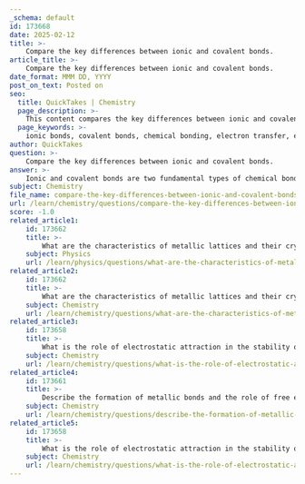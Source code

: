```yaml
---
_schema: default
id: 173668
date: 2025-02-12
title: >-
    Compare the key differences between ionic and covalent bonds.
article_title: >-
    Compare the key differences between ionic and covalent bonds.
date_format: MMM DD, YYYY
post_on_text: Posted on
seo:
  title: QuickTakes | Chemistry
  page_description: >-
    This content compares the key differences between ionic and covalent bonds, including their formation, structure, properties, and how they conduct electricity.
  page_keywords: >-
    ionic bonds, covalent bonds, chemical bonding, electron transfer, electron sharing, ionic compounds, covalent compounds, lattice structure, physical properties, conductivity
author: QuickTakes
question: >-
    Compare the key differences between ionic and covalent bonds.
answer: >-
    Ionic and covalent bonds are two fundamental types of chemical bonds that differ significantly in their formation, characteristics, and resulting structures. Here’s a detailed comparison of the key differences between them:\n\n### 1. Nature of Bonding\n- **Ionic Bonds**: These bonds occur between metals and non-metals. They are formed through the **transfer of valence electrons** from a metal atom to a non-metal atom. This transfer results in the formation of charged ions: cations (positively charged) and anions (negatively charged).\n- **Covalent Bonds**: These bonds occur between non-metal atoms and involve the **sharing of valence electrons**. Atoms share electrons to achieve a stable electron configuration, leading to mutual attraction that holds the atoms together.\n\n### 2. Mechanism\n- **Ionic Bonds**: The mechanism involves the complete transfer of electrons. For example, in sodium chloride (NaCl), sodium donates an electron to chlorine, resulting in Na⁺ and Cl⁻ ions. The electrostatic attraction between these oppositely charged ions forms a strong ionic bond.\n- **Covalent Bonds**: The mechanism involves the sharing of one or more pairs of electrons between atoms. For instance, in a chlorine molecule (Cl₂), two chlorine atoms share a pair of electrons, resulting in a stable diatomic molecule.\n\n### 3. Structure\n- **Ionic Bonds**: Ionic compounds typically form **solid lattice structures**. These are three-dimensional arrangements of ions held together by strong electrostatic forces. The lattice structure contributes to high melting and boiling points.\n- **Covalent Bonds**: Covalent bonds can lead to the formation of **discrete molecules** (like ammonia, NH₃) or extensive **covalent networks** (like graphite and diamond). The structure can vary widely, influencing the physical properties of the material.\n\n### 4. Physical Properties\n- **Ionic Bonds**: Ionic compounds generally exhibit high melting and boiling points due to the strong ionic bonds within the lattice. They are also typically hard and brittle; when stress is applied, the lattice can fracture due to the repulsion of like charges.\n- **Covalent Bonds**: The physical properties of covalent compounds can vary significantly. Simple covalent molecules may have low melting and boiling points, while covalent networks (like diamond) can be very hard and have high melting points.\n\n### 5. Conductivity\n- **Ionic Bonds**: Ionic compounds conduct electricity when dissolved in water or melted, as the ions are free to move. In solid form, they do not conduct electricity due to the fixed position of the ions in the lattice.\n- **Covalent Bonds**: Covalent compounds generally do not conduct electricity, as they do not have charged particles that are free to move. However, some covalent compounds can conduct electricity in specific conditions (e.g., graphite).\n\n### Summary\nIn summary, ionic bonds are characterized by the transfer of electrons and the formation of charged ions, resulting in solid lattice structures with high melting points and electrical conductivity in solution. In contrast, covalent bonds involve the sharing of electrons, leading to a variety of molecular structures with diverse physical properties, typically lacking electrical conductivity. Understanding these differences is crucial for predicting the behavior and properties of various chemical compounds.
subject: Chemistry
file_name: compare-the-key-differences-between-ionic-and-covalent-bonds.md
url: /learn/chemistry/questions/compare-the-key-differences-between-ionic-and-covalent-bonds
score: -1.0
related_article1:
    id: 173662
    title: >-
        What are the characteristics of metallic lattices and their crystal structures?
    subject: Physics
    url: /learn/physics/questions/what-are-the-characteristics-of-metallic-lattices-and-their-crystal-structures
related_article2:
    id: 173662
    title: >-
        What are the characteristics of metallic lattices and their crystal structures?
    subject: Chemistry
    url: /learn/chemistry/questions/what-are-the-characteristics-of-metallic-lattices-and-their-crystal-structures
related_article3:
    id: 173658
    title: >-
        What is the role of electrostatic attraction in the stability of ionic compounds?
    subject: Chemistry
    url: /learn/chemistry/questions/what-is-the-role-of-electrostatic-attraction-in-the-stability-of-ionic-compounds
related_article4:
    id: 173661
    title: >-
        Describe the formation of metallic bonds and the role of free electrons.
    subject: Chemistry
    url: /learn/chemistry/questions/describe-the-formation-of-metallic-bonds-and-the-role-of-free-electrons
related_article5:
    id: 173658
    title: >-
        What is the role of electrostatic attraction in the stability of ionic compounds?
    subject: Chemistry
    url: /learn/chemistry/questions/what-is-the-role-of-electrostatic-attraction-in-the-stability-of-ionic-compounds
---
```


&nbsp;